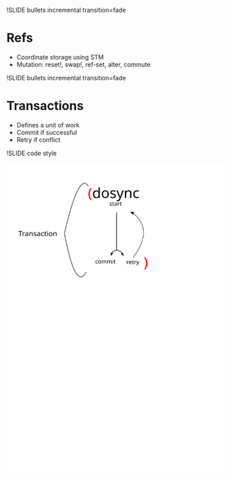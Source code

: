 !SLIDE bullets incremental transition=fade
# Refs

* Coordinate storage using STM
* Mutation: reset!, swap!, ref-set, alter, commute 

!SLIDE bullets incremental transition=fade
# Transactions 

* Defines a unit of work
* Commit if successful 
* Retry if conflict

!SLIDE code style

![Persistent vector](transaction.svg "transaction")
